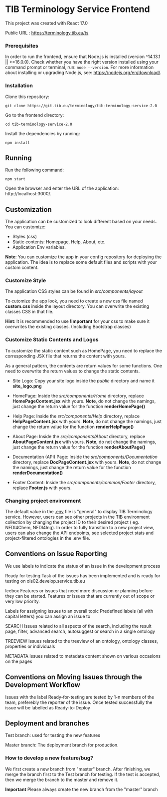 # TIB Terminology Service Frontend

This project was created with React 17.0

Public URL : https://terminology.tib.eu/ts

### Prerequisites

In order to run the frontend, ensure that Node.js is installed (version ^14.13.1 || >=16.0.0). Check whether you have the right version installed using your command prompt or terminal, run: `node --version`. For more information about installing or upgrading Node.js, see: https://nodejs.org/en/download/.

### Installation

Clone this repository:

    git clone https://git.tib.eu/terminology/tib-terminology-service-2.0

Go to the frontend directory:

    cd tib-terminology-service-2.0

Install the dependencies by running:

    npm install

## Running

Run the following command:

    npm start 

Open the browser and enter the URL of the application: http://localhost:3000/.



## Customization

The application can be customized to look different based on your needs. You can customize:
- Styles (css)
- Static contents: Homepage, Help, About, etc. 
- Application Env variables.

**Note**: You can customize the app in your config repository for deploying the application. The idea is to replace some default files and scripts with your custom content.


### Customize Style
The application CSS styles can be found in *src/components/layout*

To cutomize the app look, you need to create a new css file named **custom.css** inside the layout directory. You can overwrite the existing classes CSS in that file. 

**Hint**: It is recommended to use **!important** for your css to make sure it overwrites the existing classes. (Including Bootstrap classes) 

### Customize Static Contents and Logos
To customize the static content such as HomePage, you need to replace the corresponding JSX file that returns the content with yours.

As a general pattern, the contents are return values for some functions. One need to overwrite the return values to change the static contents. 

- Site Logo: Copy your site logo inside the *public* directory and name it **site_logo.png**

- HomePage: Inside the *src/components/Home* directory, replace **HomePageContent.jsx** with yours. **Note**, do not change the namings, just change the return value for the function **renderHomePage()**

- Help Page: Inside the *src/components/Help* directory, replace **HelpPageContent.jsx** with yours. **Note**, do not change the namings, just change the return value for the function **renderHelpPage()**

- About Page: Inside the *src/components/About* directory, replace **AboutPageContent.jsx** with yours. **Note**, do not change the namings, just change the return value for the function **renderAboutPage()**

- Documentation (API) Page: Inside the *src/components/Documentation* directory, replace **DocPageContent.jsx** with yours. **Note**, do not change the namings, just change the return value for the function **renderDocumentation()**

- Footer Content: Inside the *src/components/common/Footer* directory, replace **Footer.js** with yours.


### Changing project environment

The default value in the [.env](https://git.tib.eu/terminology/tib-terminology-service-2.0/-/blob/master/.env) file is "general" to display TIB Terminology service. However, users can see other projects in the TIB environment collection by changing the project ID to their desired project ( eg. NFDI4Chem, NFDI4Ing). In order to fully transition to a new project view, users can also change the API endpoints, see selected project stats and project-filtered ontologies in the .env file.



## Conventions on Issue Reporting
We use labels to indicate the status of an issue in the development process

Ready for testing
Task of the issues has been implemented and is ready for testing on ols02.develop.service.tib.eu

Icebox
Features or issues that need more discussion or planning before they can be started. Features or issues that are currently out of scope or very low priority.

Labels for assigning issues to an overall topic
Predefined labels (all with capital letters) you can assign an issue to

SEARCH
Issues related to all aspects of the search, including the result page, filter, advanced search, autosuggest or search in a single ontology

TREEVIEW
Issues related to the treeview of an ontology, ontology classes, properties or individuals

METADATA
Issues related to metadata content shown on various occasions on the pages

## Conventions on Moving Issues through the Development Workflow
Issues with the label Ready-for-testing are tested by 1-n members of the team, preferebly the reporter of the issue. Once tested successfully the issue will be labelled as Ready-to-Deploy 


## Deployment and branches

Test branch: used for testing the new features

Master branch: The deployment branch for production.

### How to develop a new feature/bug?

We first create a new branch from "master" branch. After finishing, we merge the branch first to the Test branch for testing. If the test is accepted, then we merge the branch to the master and remove it. 


**Important** Please always create the new branch from the "master" branch




